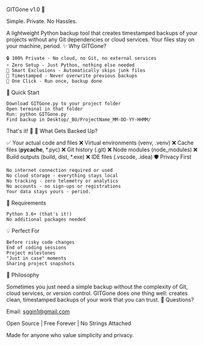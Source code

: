 GITGone v1.0 🚀

Simple. Private. No Hassles.

A lightweight Python backup tool that creates timestamped backups of your projects without any Git dependencies or cloud services. Your files stay on your machine, period.
✨ Why GITGone?

    🔒 100% Private - No cloud, no Git, no external services
    ⚡ Zero Setup - Just Python, nothing else needed
    🧹 Smart Exclusions - Automatically skips junk files
    📅 Timestamped - Never overwrite previous backups
    🎯 One Click - Run once, backup done

🚀 Quick Start

    Download GITGone.py to your project folder
    Open terminal in that folder
    Run: python GITGone.py
    Find backup in Desktop/_BU/ProjectName_MM-DD-YY-HHMM/

That's it! 🎉
📁 What Gets Backed Up?

✅ Your actual code and files
❌ Virtual environments (venv, .venv)
❌ Cache files (__pycache__, *.pyc)
❌ Git history (.git)
❌ Node modules (node_modules)
❌ Build outputs (build, dist, *.exe)
❌ IDE files (.vscode, .idea)
🛡️ Privacy First

    No internet connection required or used
    No cloud storage - everything stays local
    No tracking - zero telemetry or analytics
    No accounts - no sign-ups or registrations
    Your data stays yours - period.

🔧 Requirements

    Python 3.6+ (that's it!)
    No additional packages needed

💡 Perfect For

    Before risky code changes
    End of coding sessions
    Project milestones
    "Just in case" moments
    Sharing project snapshots

🎯 Philosophy

Sometimes you just need a simple backup without the complexity of Git, cloud services, or version control. GITGone does one thing well: creates clean, timestamped backups of your work that you can trust.
📧 Questions?

Email: sggin1@gmail.com

Open Source | Free Forever | No Strings Attached

Made for anyone who value simplicity and privacy.
